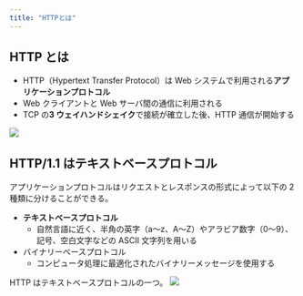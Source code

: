 ```yaml
---
title: "HTTPとは"
---
```


## HTTP とは

- HTTP（Hypertext Transfer Protocol）は Web システムで利用される**アプリケーションプロトコル**
- Web クライアントと Web サーバ間の通信に利用される
- TCP の**3 ウェイハンドシェイク**で接続が確立した後、HTTP 通信が開始する

![](https://storage.googleapis.com/zenn-user-upload/8557f0ed8ce0-20230811.png)

## HTTP/1.1 はテキストベースプロトコル

アプリケーションプロトコルはリクエストとレスポンスの形式によって以下の 2 種類に分けることができる。

- **テキストベースプロトコル**
  - 自然言語に近く、半角の英字（a〜z、A〜Z）やアラビア数字（0〜9）、記号、空白文字などの ASCII 文字列を用いる
- バイナリーベースプロトコル
  - コンピュータ処理に最適化されたバイナリーメッセージを使用する

HTTP はテキストベースプロトコルの一つ。
![](https://storage.googleapis.com/zenn-user-upload/49649e93aef4-20230811.png)
